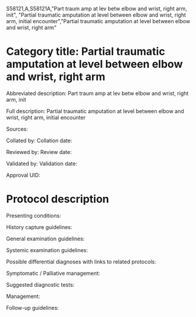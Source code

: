 S58121,A,S58121A,"Part traum amp at lev betw elbow and wrist, right arm, init", "Partial traumatic amputation at level between elbow and wrist, right arm, initial encounter","Partial traumatic amputation at level between elbow and wrist, right arm"
# Category title: Partial traumatic amputation at level between elbow and wrist, right arm

Abbreviated description: Part traum amp at lev betw elbow and wrist, right arm, init

Full description: Partial traumatic amputation at level between elbow and wrist, right arm, initial encounter

Sources:

Collated by:
Collation date:

Reviewed by:
Review date:

Validated by:
Validation date:

Approval UID:

# Protocol description

Presenting conditions:

History capture guidelines:

General examination guidelines:

Systemic examination guidelines:

Possible differential diagnoses with links to related protocols:

Symptomatic / Palliative management:

Suggested diagnostic tests:

Management:

Follow-up guidelines:
